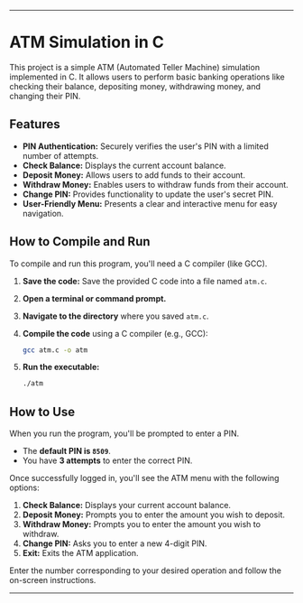 ---

# ATM Simulation in C

This project is a simple ATM (Automated Teller Machine) simulation implemented in C. It allows users to perform basic banking operations like checking their balance, depositing money, withdrawing money, and changing their PIN.

## Features

* **PIN Authentication:** Securely verifies the user's PIN with a limited number of attempts.
* **Check Balance:** Displays the current account balance.
* **Deposit Money:** Allows users to add funds to their account.
* **Withdraw Money:** Enables users to withdraw funds from their account.
* **Change PIN:** Provides functionality to update the user's secret PIN.
* **User-Friendly Menu:** Presents a clear and interactive menu for easy navigation.

## How to Compile and Run

To compile and run this program, you'll need a C compiler (like GCC).

1.  **Save the code:** Save the provided C code into a file named `atm.c`.
2.  **Open a terminal or command prompt.**
3.  **Navigate to the directory** where you saved `atm.c`.
4.  **Compile the code** using a C compiler (e.g., GCC):

    ```bash
    gcc atm.c -o atm
    ```

5.  **Run the executable:**

    ```bash
    ./atm
    ```

## How to Use

When you run the program, you'll be prompted to enter a PIN.

* The **default PIN is `8509`**.
* You have **3 attempts** to enter the correct PIN.

Once successfully logged in, you'll see the ATM menu with the following options:

1.  **Check Balance:** Displays your current account balance.
2.  **Deposit Money:** Prompts you to enter the amount you wish to deposit.
3.  **Withdraw Money:** Prompts you to enter the amount you wish to withdraw.
4.  **Change PIN:** Asks you to enter a new 4-digit PIN.
5.  **Exit:** Exits the ATM application.

Enter the number corresponding to your desired operation and follow the on-screen instructions.

---
